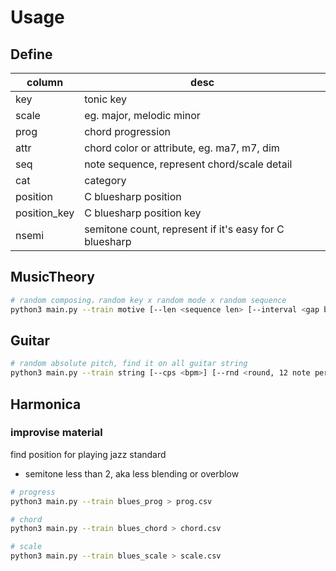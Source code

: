 # Usage

## Define
|column|desc
|-|-
|key|tonic key
|scale|eg. major, melodic minor
|prog|chord progression
|attr|chord color or attribute, eg. ma7, m7, dim
|seq|note sequence, represent chord/scale detail
|cat|category
|position|C bluesharp position
|position\_key|C bluesharp position key
|nsemi|semitone count, represent if it's easy for C bluesharp

## MusicTheory
```bash
# random composing，random key x random mode x random sequence
python3 main.py --train motive [--len <sequence len> [--interval <gap between sequence, [0, 12)>]
```

## Guitar
```bash
# random absolute pitch, find it on all guitar string
python3 main.py --train string [--cps <bpm>] [--rnd <round, 12 note per round>]  
```

## Harmonica

### improvise material
find position for playing jazz standard
- semitone less than 2, aka less blending or overblow

```bash
# progress
python3 main.py --train blues_prog > prog.csv

# chord
python3 main.py --train blues_chord > chord.csv

# scale
python3 main.py --train blues_scale > scale.csv
```
